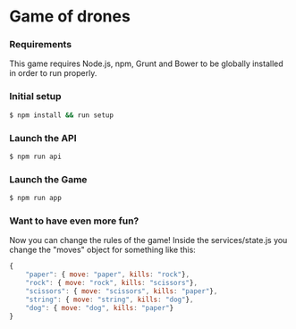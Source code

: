 # Game of drones
### Requirements
This game requires Node.js, npm, Grunt and Bower to be globally installed in order to run properly.

### Initial setup
```sh
$ npm install && run setup
```
### Launch the API
```sh
$ npm run api
```
### Launch the Game
```sh
$ npm run app
```
### Want to have even more fun?
Now you can change the rules of the game!
Inside the services/state.js you change the "moves" object for something like this:
```javascript
{
    "paper": { move: "paper", kills: "rock"},
    "rock": { move: "rock", kills: "scissors"},
    "scissors": { move: "scissors", kills: "paper"},
    "string": { move: "string", kills: "dog"},
    "dog": { move: "dog", kills: "paper"}
}
```
